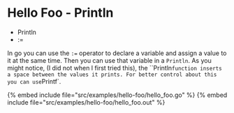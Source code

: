 # Hello Foo - Println

* Println
* :=


In go you can use the `:=` operator to declare a variable and assign a value to it at the same time. Then you can use that variable in a `Println`.
As you might notice, (I did not when I first tried this), the ``Println` function inserts a space between the values it prints. For better control about this you can use `Printf`.


{% embed include file="src/examples/hello-foo/hello_foo.go" %}
{% embed include file="src/examples/hello-foo/hello_foo.out" %}


